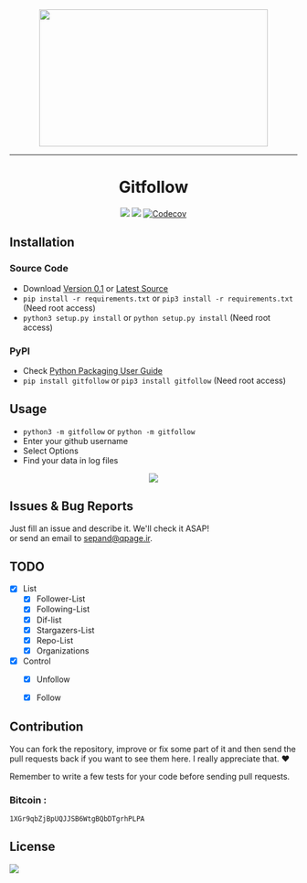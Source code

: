 

<div align="center">
<img src="http://www.shaghighi.ir/gitfollow/gitfollow.png" height=240 width=400>
<hr/></hr>
<h1>Gitfollow</h1>


<a href="https://scrutinizer-ci.com/g/sepandhaghighi/gitfollow/"><img src="https://scrutinizer-ci.com/g/sepandhaghighi/gitfollow/badges/quality-score.png?b=master"></a>
<a href="https://travis-ci.org/sepandhaghighi/gitfollow"><img src="https://travis-ci.org/sepandhaghighi/gitfollow.svg?branch=master"></a>
<a href="https://codecov.io/gh/sepandhaghighi/gitfollow">
  <img src="https://codecov.io/gh/sepandhaghighi/gitfollow/branch/master/graph/badge.svg" alt="Codecov" />
</a>


</div>





## Installation
### Source Code
- Download [Version 0.1](https://github.com/sepandhaghighi/gitfollow/archive/v0.1.zip) or [Latest Source ](https://github.com/sepandhaghighi/gitfollow/archive/master.zip)
- `pip install -r requirements.txt` or `pip3 install -r requirements.txt` (Need root access)
- `python3 setup.py install` or `python setup.py install` (Need root access)

### PyPI


- Check [Python Packaging User Guide](https://packaging.python.org/installing/)     
- `pip install gitfollow` or `pip3 install gitfollow` (Need root access)

## Usage ##
- `python3 -m gitfollow` or `python -m gitfollow`
- Enter your github username
- Select Options
- Find your data in log files

<div align="center">

<a href="https://asciinema.org/a/141005" target="_blank"><img src="https://asciinema.org/a/141005.png" /></a>


</div>


## Issues & Bug Reports			

Just fill an issue and describe it. We'll check it ASAP!							
or send an email to [sepand@qpage.ir](mailto:sepand@qpage.ir "sepand@qpage.ir"). 

## TODO		

- [x] List
	- [x] Follower-List
	- [x] Following-List
	- [x] Dif-list
	- [x] Stargazers-List
	- [x] Repo-List
	- [x] Organizations
- [x] Control
	- [x] Unfollow
	- [x] Follow


## Contribution			

You can fork the repository, improve or fix some part of it and then send the pull requests back if you want to see them here. I really appreciate that. ❤️			

Remember to write a few tests for your code before sending pull requests. 				

<h3>Bitcoin :</h3>					

```1XGr9qbZjBpUQJJSB6WtgBQbDTgrhPLPA```				



## License

<a href="https://github.com/sepandhaghighi/gitfollow/blob/master/LICENSE"><img src="https://img.shields.io/github/license/mashape/apistatus.svg"/></a>
			


